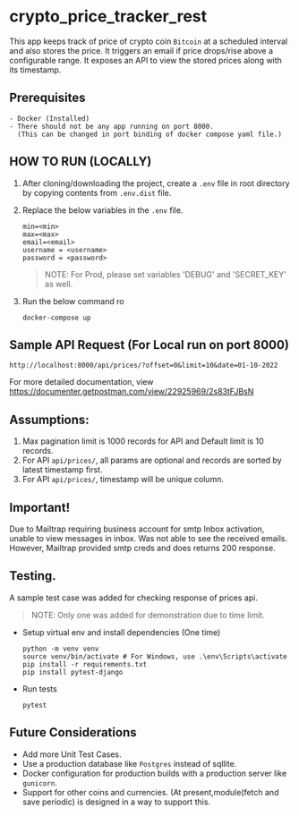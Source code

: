 # crypto_price_tracker_rest
This app keeps track of price of crypto coin `Bitcoin` at a scheduled interval and also stores the price.
It triggers an email if price drops/rise above a configurable range. It exposes an API to view the stored prices
along with its timestamp.

## Prerequisites
    - Docker (Installed)
    - There should not be any app running on port 8000.
      (This can be changed in port binding of docker compose yaml file.)


## HOW TO RUN (LOCALLY)
1. After cloning/downloading the project, create a `.env` file in root directory by copying contents from `.env.dist` file.
2. Replace the below variables in the `.env` file.
    ```
    min=<min>
    max=<max>
    email=<email>
    username = <username>
    password = <password>
    ```
    > NOTE: For Prod, please set variables 'DEBUG' and 'SECRET_KEY' as well.

3. Run the below command ro 
    ```
    docker-compose up
    ```

## Sample API Request (For Local run on port 8000)
   ```
   http://localhost:8000/api/prices/?offset=0&limit=10&date=01-10-2022
   ```
   For more detailed documentation, view https://documenter.getpostman.com/view/22925969/2s83tFJBsN

## Assumptions:
1. Max pagination limit is 1000 records for API and Default limit is 10 records.
2. For API `api/prices/`, all params are optional and records are sorted by latest timestamp first.
3. For API `api/prices/`, timestamp will be unique column.

## Important!
Due to Mailtrap requiring business account for smtp Inbox activation, unable to view messages in inbox.
Was not able to see the received emails.
However, Mailtrap provided smtp creds and does returns 200 response.

## Testing.
A sample test case was added for checking response of prices api. 
> NOTE: Only one was added for demonstration due to time limit.

- Setup virtual env and install dependencies (One time)
    ```
    python -m venv venv
    source venv/bin/activate # For Windows, use .\env\Scripts\activate
    pip install -r requirements.txt
    pip install pytest-django 
    ```
- Run tests
    ```
    pytest
    ```

## Future Considerations
   - Add more Unit Test Cases.
   - Use a production database like `Postgres` instead of sqllite.
   - Docker configuration for production builds with a production server like `gunicorn`.
   - Support for other coins and currencies. (At present,module(fetch and save periodic) is designed in a way to support this.
